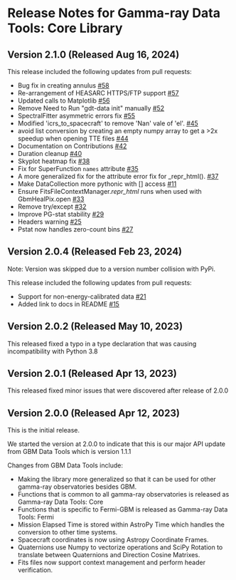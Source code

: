 # Release Notes for Gamma-ray Data Tools: Core Library
## Version 2.1.0 (Released Aug 16, 2024)  

This release included the following updates from pull requests:  

- Bug fix in creating annulus [#58](https://github.com/USRA-STI/gdt-core/pull/58)
- Re-arrangement of HEASARC HTTPS/FTP support [#57](https://github.com/USRA-STI/gdt-core/pull/57)
- Updated calls to Matplotlib [#56](https://github.com/USRA-STI/gdt-core/pull/56)
- Remove Need to Run "gdt-data init" manually [#52](https://github.com/USRA-STI/gdt-core/pull/52)
- SpectralFitter asymmetric errors fix [#55](https://github.com/USRA-STI/gdt-core/pull/55)
- Modified 'icrs_to_spacecraft' to remove 'Nan' vale of 'el'. [#45](https://github.com/USRA-STI/gdt-core/pull/45) 
- avoid list conversion by creating an empty numpy array to get a >2x speedup when opening TTE files [#44](https://github.com/USRA-STI/gdt-core/pull/44)
- Documentation on Contributions [#42](https://github.com/USRA-STI/gdt-core/pull/42)
- Duration cleanup [#40](https://github.com/USRA-STI/gdt-core/pull/40)
- Skyplot heatmap fix [#38](https://github.com/USRA-STI/gdt-core/pull/38)
- Fix for SuperFunction `names` attribute [#35](https://github.com/USRA-STI/gdt-core/pull/35)
- A more generalized fix for the attribute error fix for _repr_html(). [#37](https://github.com/USRA-STI/gdt-core/pull/37)
- Make DataCollection more pythonic with [] access [#11](https://github.com/USRA-STI/gdt-core/pull/11)
- Ensure FitsFileContextManager._repr_html_ runs when used with GbmHealPix.open [#33](https://github.com/USRA-STI/gdt-core/pull/33)
- Remove try/except [#32](https://github.com/USRA-STI/gdt-core/pull/32)
- Improve PG-stat stability [#29](https://github.com/USRA-STI/gdt-core/pull/29)
- Headers warning [#25](https://github.com/USRA-STI/gdt-core/pull/25)
- Pstat now handles zero-count bins [#27](https://github.com/USRA-STI/gdt-core/pull/27)  

## Version 2.0.4 (Released Feb 23, 2024)  
Note: Version was skipped due to a version number collision with PyPi.

This release included the following updates from pull requests:  

- Support for non-energy-calibrated data [#21](https://github.com/USRA-STI/gdt-core/pull/21)
- Added link to docs in README [#15](https://github.com/USRA-STI/gdt-core/pull/15)

## Version 2.0.2 (Released May 10, 2023)

This released fixed a typo in a type declaration that was causing incompatibility with Python 3.8


## Version 2.0.1 (Released Apr 13, 2023)

This released fixed minor issues that were discovered after release of 2.0.0

## Version 2.0.0 (Released Apr 12, 2023)

This is the initial release.

We started the version at 2.0.0 to indicate that this is our major API update from GBM Data Tools which is version 1.1.1

Changes from GBM Data Tools include:

- Making the library more generalized so that it can be used for other gamma-ray observatories besides GBM.
- Functions that is common to all gamma-ray observatories is released as Gamma-ray Data Tools: Core
- Functions that is specific to Fermi-GBM is released as Gamma-ray Data Tools: Fermi
- Mission Elapsed Time is stored within AstroPy Time which handles the conversion to other time systems.
- Spacecraft coordinates is now using Astropy Coordinate Frames.
- Quaternions use Numpy to vectorize operations and SciPy Rotation to translate between Quaternions and Direction Cosine Matrixes.
- Fits files now support context management and perform header verification.
